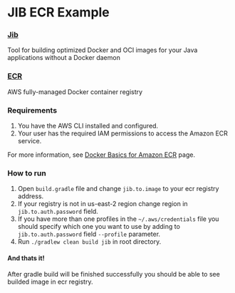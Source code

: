 # JIB ECR Example

### [Jib](https://github.com/GoogleContainerTools/jib)

Tool for building optimized Docker and OCI images for your Java applications without a Docker daemon

### [ECR](https://aws.amazon.com/ru/ecr/)

AWS fully-managed Docker container registry

### Requirements

1. You have the AWS CLI installed and configured. 
2. Your user has the required IAM permissions to access the Amazon ECR service. 

For more information, see [Docker Basics for Amazon ECR](https://docs.aws.amazon.com/AmazonECR/latest/userguide/docker-basics.html#use-ecr) page.

### How to run

1. Open `build.gradle` file and change `jib.to.image` to your ecr registry address.
2. If your registry is not in us-east-2 region change region in `jib.to.auth.password` field.
3. If you have more than one profiles in the `~/.aws/credentials` file you should specify which one you want to use by adding to `jib.to.auth.password` field `--profile` parameter. 
4. Run `./gradlew clean build jib` in root directory.

#### And thats it! 

After gradle build will be finished successfully you should be able to see builded image in ecr registry.